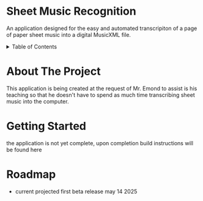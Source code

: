 # Sheet Music Recognition

An application designed for the easy and automated transcripiton of a page of paper sheet music into a digital MusicXML file.

<!-- TABLE OF CONTENTS -->
<details>
  <summary>Table of Contents</summary>
  <ol>
    <li>
        <a href="#about-the-project">About The Project</a>
    </li>
    <li>
        <a href="#getting-started">Getting Started</a>
    </li>
    <li>
        <a href="#roadmap">Roadmap</a>
    </li>
  </ol>
</details>

# About The Project

This application is being created at the request of Mr. Emond to assist is his teaching so that he doesn't have to spend as much time transcribing sheet music into the computer.

# Getting Started

the application is not yet complete, upon completion build instructions will be found here

# Roadmap

* current projected first beta release may 14 2025 